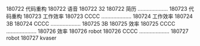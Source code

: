 180722  代码重构
180722  语音
180722  32
180722  简历
....................
180723  代码重构
180723  工作效率
180723  CCCC
....................
180724  工作效率
180724  3B
180724  CCCC
....................
180725  3B
180725  效率
180725  CCCC
....................
180726  效率
180726  robot
180726  CCCC
....................
180727  robot
180727  kvaser

